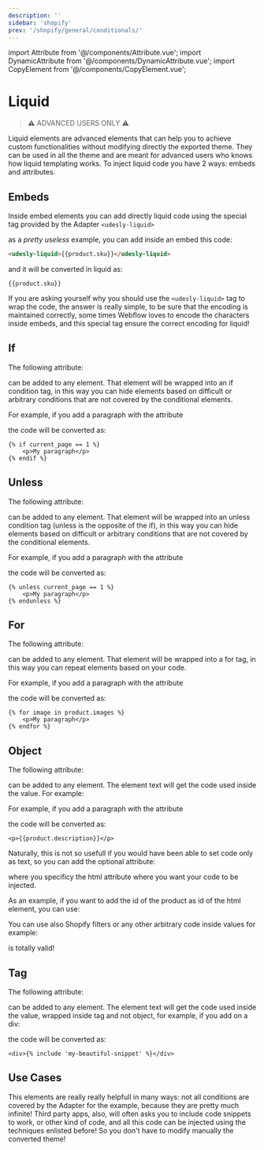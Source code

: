 ```yaml
---
description: ''
sidebar: 'shopify'
prev: '/shopify/general/conditionals/'
---
```


import Attribute from '@/components/Attribute.vue';
import DynamicAttribute from '@/components/DynamicAttribute.vue';
import CopyElement from '@/components/CopyElement.vue';


# Liquid

> ⚠️ ADVANCED USERS ONLY ⚠️

Liquid elements are advanced elements that can help you to achieve custom functionalities without modifying directly the exported theme. They can be used in all the theme and are meant for advanced users who knows how liquid templating works. To inject liquid code you have 2 ways: embeds and attributes.


## Embeds

Inside embed elements you can add directly liquid code using the special tag provided by the Adapter ```<udesly-liquid>```

as a *pretty useless* example, you can add inside an embed this code:


```html
<udesly-liquid>{{product.sku}}</udesly-liquid>
```

and it will be converted in liquid as:

```liquid
{{product.sku}}
```
If you are asking yourself why you should use the ```<udesly-liquid>``` tag to wrap the code, the answer is really simple, to be sure that the encoding is maintained correctly, some times Webflow loves to encode the characters inside embeds, and this special tag ensure the correct encoding for liquid!


## If

The following attribute:

<DynamicAttribute name="liquid:if" value="condition" />

can be added to any element. That element will be wrapped into an if condition tag, in this way you can hide elements based on difficult or arbitrary conditions that are not covered by the conditional elements. 

For example, if you add a paragraph with the attribute 

<Attribute name="liquid:if" value="current_page == 1" />

the code will be converted as: 
```liquid
{% if current_page == 1 %}
    <p>My paragraph</p>
{% endif %}
```

## Unless

The following attribute:

<DynamicAttribute name="liquid:unless" value="condition" />

can be added to any element. That element will be wrapped into an unless condition tag (unless is the opposite of the if), in this way you can hide elements based on difficult or arbitrary conditions that are not covered by the conditional elements. 

For example, if you add a paragraph with the attribute 

<Attribute name="liquid:unless" value="current_page == 1" />

the code will be converted as: 
```liquid
{% unless current_page == 1 %}
    <p>My paragraph</p>
{% endunless %}
```

## For

The following attribute:

<DynamicAttribute name="liquid:for" value="cycle condition" />

can be added to any element. That element will be wrapped into a for tag, in this way you can repeat elements based on your code. 

For example, if you add a paragraph with the attribute 

<Attribute name="liquid:for" value="image in product.images" />

the code will be converted as: 
```liquid
{% for image in product.images %}
    <p>My paragraph</p>
{% endfor %}
```

## Object

The following attribute:

<DynamicAttribute name="liquid:object" value="object" />

can be added to any element. The element text will get the code used inside the value. For example:

For example, if you add a paragraph with the attribute 

<Attribute name="liquid:object" value="product.description" />

the code will be converted as: 
```liquid
<p>{{product.description}}</p>
```

Naturally, this is not so usefull if you would have been able to set code only as text, so you can add the optional attribute:

<DynamicAttribute name="where" value="html attribute" />

where you specificy the html attribute where you want your code to be injected.

As an example, if you want to add the id of the product as id of the html element, you can use:

<Attribute name="liquid:object" value="product.id" />

<Attribute name="where" value="id" />

You can use also Shopify filters or any other arbitrary code inside values for example:

<Attribute name="liquid:object" value="'product-' | append: product.id" />

<Attribute name="where" value="id" />

is totally valid! 

## Tag

The following attribute:

<DynamicAttribute name="liquid:tag" value="code" />

can be added to any element. The element text will get the code used inside the value, wrapped inside tag and not object, for example, if you add on a div:

<Attribute name="liquid:tag" value="include 'my-beautiful-snippet'" />

the code will be converted as: 
```liquid
<div>{% include 'my-beautiful-snippet' %}</div>
```


## Use Cases

This elements are really really helpfull in many ways: not all conditions are covered by the Adapter for the example, because they are pretty much infinite!
Third party apps, also, will often asks you to include code snippets to work, or other kind of code, and all this code can be injected using the techniques enlisted before! So you don't have to modify manually the converted theme!